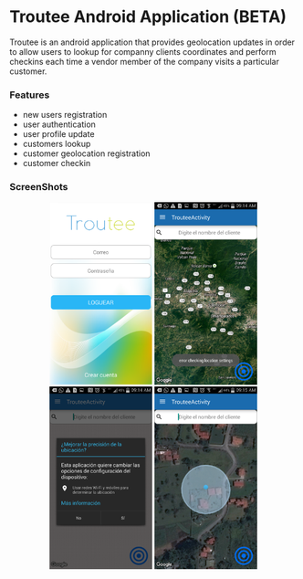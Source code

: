 # Troutee Android Application (BETA)

Troutee is an android application that provides geolocation updates in order to allow users to lookup for companny clients coordinates and perform checkins each time a vendor member of the company visits a particular customer.

### Features
*  new users registration
*  user authentication
*  user profile update
*  customers lookup
*  customer geolocation registration
*  customer checkin

### ScreenShots
  <p align="center">
  <img src="https://raw.githubusercontent.com/lemaniak/Trouteeapp/master/images/1.png" width="180"/>
<img src="https://raw.githubusercontent.com/lemaniak/Trouteeapp/master/images/2.png" width="180"/>
<img src="https://raw.githubusercontent.com/lemaniak/Trouteeapp/master/images/3.png" width="180"/>
<img src="https://raw.githubusercontent.com/lemaniak/Trouteeapp/master/images/4.png" width="180"/>
</p>